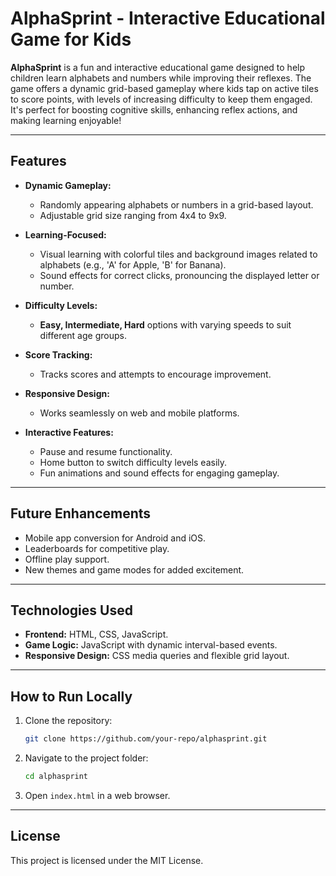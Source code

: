 
# **AlphaSprint - Interactive Educational Game for Kids**  

**AlphaSprint** is a fun and interactive educational game designed to help children learn alphabets and numbers while improving their reflexes. The game offers a dynamic grid-based gameplay where kids tap on active tiles to score points, with levels of increasing difficulty to keep them engaged. It's perfect for boosting cognitive skills, enhancing reflex actions, and making learning enjoyable!

---

## **Features**  

- **Dynamic Gameplay:**  
  - Randomly appearing alphabets or numbers in a grid-based layout.  
  - Adjustable grid size ranging from 4x4 to 9x9.  

- **Learning-Focused:**  
  - Visual learning with colorful tiles and background images related to alphabets (e.g., 'A' for Apple, 'B' for Banana).  
  - Sound effects for correct clicks, pronouncing the displayed letter or number.  

- **Difficulty Levels:**  
  - **Easy, Intermediate, Hard** options with varying speeds to suit different age groups.  

- **Score Tracking:**  
  - Tracks scores and attempts to encourage improvement.  

- **Responsive Design:**  
  - Works seamlessly on web and mobile platforms.  

- **Interactive Features:**  
  - Pause and resume functionality.  
  - Home button to switch difficulty levels easily.  
  - Fun animations and sound effects for engaging gameplay.  

---

## **Future Enhancements**  
- Mobile app conversion for Android and iOS.  
- Leaderboards for competitive play.  
- Offline play support.  
- New themes and game modes for added excitement.  

---

## **Technologies Used**  
- **Frontend:** HTML, CSS, JavaScript.  
- **Game Logic:** JavaScript with dynamic interval-based events.  
- **Responsive Design:** CSS media queries and flexible grid layout.  

---

## **How to Run Locally**  
1. Clone the repository:  
   ```bash  
   git clone https://github.com/your-repo/alphasprint.git  
   ```  

2. Navigate to the project folder:  
   ```bash  
   cd alphasprint  
   ```  

3. Open `index.html` in a web browser.  

---

## **License**  
This project is licensed under the MIT License.
